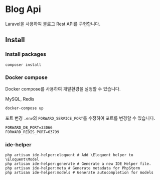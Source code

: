 # Blog Api

Laravel을 사용하여 블로그 Rest API를 구현합니다.

## Install

### Install packages

```shell
composer install
```

### Docker compose

Docker compose를 사용하여 개발환경을 설정할 수 있습니다.

MySQL, Redis

```shell
docker-compose up
```

포트 변경
`.env`의 `FORWARD_SERVICE_PORT`를 수정하여 포트를 변경할 수 있습니다.

```shell
FORWARD_DB_PORT=33066
FORWARD_REDIS_PORT=63799
```

### ide-helper

```shell
php artisan ide-helper:eloquent # Add \Eloquent helper to \Eloquent\Model
php artisan ide-helper:generate # Generate a new IDE Helper file.
php artisan ide-helper:meta # Generate metadata for PhpStorm
php artisan ide-helper:models # Generate autocompletion for models
```
